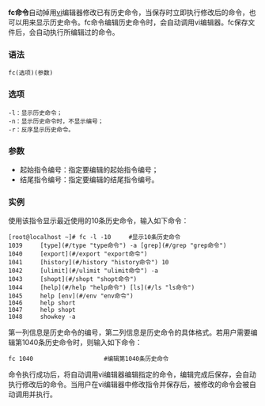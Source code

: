 **fc命令**自动掉用[vi](#/vi "vi命令")编辑器修改已有历史命令，当保存时立即执行修改后的命令，也可以用来显示历史命令。fc命令编辑历史命令时，会自动调用vi编辑器。fc保存文件后，会自动执行所编辑过的命令。

### 语法  

```
fc(选项)(参数)
```

### 选项  

```
-l：显示历史命令；
-n：显示历史命令时，不显示编号；
-r：反序显示历史命令。
```

### 参数  

*   起始指令编号：指定要编辑的起始指令编号；
*   结尾指令编号：指定要编辑的结尾指令编号。

### 实例  

使用该指令显示最近使用的10条历史命令，输入如下命令：

```
[root@localhost ~]# fc -l -10     #显示10条历史命令
1039     [type](#/type "type命令") -a [grep](#/grep "grep命令")
1040     [export](#/export "export命令")
1041     [history](#/history "history命令") 10
1042     [ulimit](#/ulimit "ulimit命令") -a
1043     [shopt](#/shopt "shopt命令")
1044     [help](#/help "help命令") [ls](#/ls "ls命令")
1045     help [env](#/env "env命令")
1046     help short
1047     help shopt
1048     showkey -a
```

第一列信息是历史命令的编号，第二列信息是历史命令的具体格式。若用户需要编辑第1040条历史命令时，则输入如下命令：

```
fc 1040                    #编辑第1040条历史命令
```

命令执行成功后，将自动调用vi编辑器编辑指定的命令，编辑完成后保存，会自动执行修改后的命令。当用户在vi编辑器中修改指令并保存后，被修改的命令会被自动调用并执行。